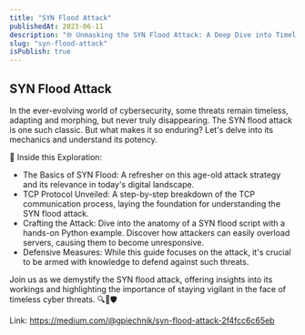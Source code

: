 ```yaml
---
title: "SYN Flood Attack"
publishedAt: 2023-06-11
description: "🌐 Unmasking the SYN Flood Attack: A Deep Dive into Timeless Cyber Threats 🌐"
slug: "syn-flood-attack"
isPublish: true
---
```


## SYN Flood Attack

In the ever-evolving world of cybersecurity, some threats remain timeless, adapting and morphing, but never truly disappearing. The SYN flood attack is one such classic. But what makes it so enduring? Let's delve into its mechanics and understand its potency.

📌 Inside this Exploration:

- The Basics of SYN Flood: A refresher on this age-old attack strategy and its relevance in today's digital landscape.
- TCP Protocol Unveiled: A step-by-step breakdown of the TCP communication process, laying the foundation for understanding the SYN flood attack.
- Crafting the Attack: Dive into the anatomy of a SYN flood script with a hands-on Python example. Discover how attackers can easily overload servers, causing them to become unresponsive.
- Defensive Measures: While this guide focuses on the attack, it's crucial to be armed with knowledge to defend against such threats.

Join us as we demystify the SYN flood attack, offering insights into its workings and highlighting the importance of staying vigilant in the face of timeless cyber threats. 🔍🔗🛡️

Link: https://medium.com/@gpiechnik/syn-flood-attack-2f4fcc6c65eb
